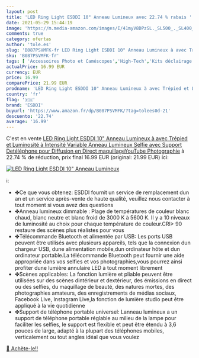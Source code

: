 ```yaml
---
layout: post
title: 'LED Ring Light ESDDI 10" Anneau Lumineux avec 22.74 % rabais '
date: 2021-05-29 15:44:19
image: 'https://m.media-amazon.com/images/I/41myV8DPzSL._SL500_._SL400_.jpg'
comments: true
category: ofertas
author: 'tole.es'
slug: 'B087PSVMFK-fr LED Ring Light ESDDI 10" Anneau Lumineux à avec Trépied et...'
sku: 'B087PSVMFK-fr'
tags: [ 'Accessoires Photo et Caméscopes','High-Tech','Kits déclairage studio','Photo et caméscopes','Studio photo et éclairage','esddi', ]
actualPrice: 16.99 EUR
currency: EUR
price: 16.99
comparePrice: 21.99 EUR
prodname: 'LED Ring Light ESDDI 10" Anneau Lumineux à avec Trépied et Luminosité à Intensité Variable Anneau Lumineux Selfie avec Support Detéléphone pour Diffusion en Direct maquillageYouTube  Photographie'
country: 'fr'
flag: '🇫🇷'
brand: 'ESDDI'
buyurl: 'https://www.amazon.fr/dp/B087PSVMFK/?tag=tolees0d-21'
descuento: '22.74'
average: '16.99'
---
```


C'est en vente [LED Ring Light ESDDI 10" Anneau Lumineux à avec Trépied et Luminosité à Intensité Variable Anneau Lumineux Selfie avec Support Detéléphone pour Diffusion en Direct maquillageYouTube  Photographie](https://www.amazon.fr/dp/B087PSVMFK/?tag=tolees0d-21)  à  22.74 % de réduction, prix final  16.99 EUR (original: 21.99 EUR) ici:

[![LED Ring Light ESDDI 10" Anneau Lumineux](https://m.media-amazon.com/images/I/41myV8DPzSL._SL500_._SL400_.jpg)](https://www.amazon.fr/dp/B087PSVMFK/?tag=tolees0d-21)

ℹ️:

- ✤Ce que vous obtenez: ESDDI fournit un service de remplacement dun an et un service après-vente de haute qualité, veuillez nous contacter à tout moment si vous avez des questions
- ✤Anneau lumineux dimmable : Plage de températures de couleur blanc chaud, blanc neutre et blanc froid de 3000 K à 5600 K. Il y a 10 niveaux de luminosité au choix pour chaque température de couleur.CRI> 90 restaure des scènes plus réalistes pour vous
- ✤Télécommande Bluetooth et alimentée par USB: Les ports USB peuvent être utilisés avec plusieurs appareils, tels que la connexion dun chargeur USB, dune alimentation mobile,dun ordinateur hôte et dun ordinateur portable.La télécommande Bluetooth peut fournir une aide appropriée dans vos selfies et vos photographies,vous pourrez ainsi profiter dune lumière annulaire LED à tout moment librement
- ✤Scènes applicables: La fonction lumière et pliable peuvent être utilisées sur des scènes dintérieur et dextérieur, des émissions en direct ou des selfies, du maquillage de beauté, des natures mortes, des photographies amateurs, des enregistrements de médias sociaux, Facebook Live, Instagram Live,la fonction de lumière studio peut être appliqué à la vie quotidienne
- ✤Support de téléphone portable universel: Lanneau lumineux a un support de téléphone portable réglable au milieu de la lampe pour faciliter les selfies, le support est flexible et peut être étendu à 3,6 pouces de large, adapté à la plupart des téléphones mobiles, verticalement ou tout angles idéal que vous voulez

[🛒 Achète-le!!](https://www.amazon.fr/dp/B087PSVMFK/?tag=tolees0d-21)
